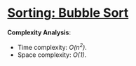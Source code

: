# [Sorting: Bubble Sort](https://www.hackerrank.com/challenges/ctci-bubble-sort)

__Complexity Analysis__:

* Time complexity: _O(n<sup>2</sup>)_.
* Space complexity: _O(1)_.
